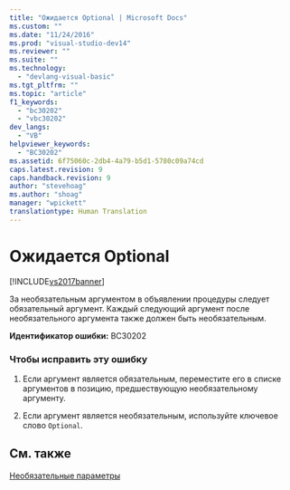 ```yaml
---
title: "Ожидается Optional | Microsoft Docs"
ms.custom: ""
ms.date: "11/24/2016"
ms.prod: "visual-studio-dev14"
ms.reviewer: ""
ms.suite: ""
ms.technology: 
  - "devlang-visual-basic"
ms.tgt_pltfrm: ""
ms.topic: "article"
f1_keywords: 
  - "bc30202"
  - "vbc30202"
dev_langs: 
  - "VB"
helpviewer_keywords: 
  - "BC30202"
ms.assetid: 6f75060c-2db4-4a79-b5d1-5780c09a74cd
caps.latest.revision: 9
caps.handback.revision: 9
author: "stevehoag"
ms.author: "shoag"
manager: "wpickett"
translationtype: Human Translation
---
```

# Ожидается Optional
[!INCLUDE[vs2017banner](../../../csharp/includes/vs2017banner.md)]

За необязательным аргументом в объявлении процедуры следует обязательный аргумент.  Каждый следующий аргумент после необязательного аргумента также должен быть необязательным.  
  
 **Идентификатор ошибки:** BC30202  
  
### Чтобы исправить эту ошибку  
  
1.  Если аргумент является обязательным, переместите его в списке аргументов в позицию, предшествующую необязательному аргументу.  
  
2.  Если аргумент является необязательным, используйте ключевое слово `Optional`.  
  
## См. также  
 [Необязательные параметры](../../../visual-basic/programming-guide/language-features/procedures/optional-parameters.md)